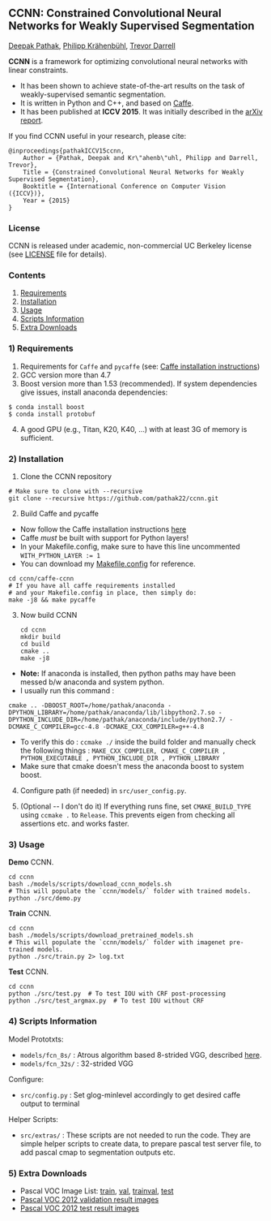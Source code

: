 ## CCNN: Constrained Convolutional Neural Networks for Weakly Supervised Segmentation

[Deepak Pathak](http://cs.berkeley.edu/~pathak), [Philipp Kr&auml;henb&uuml;hl](http://www.philkr.net/), [Trevor Darrell](http://cs.berkeley.edu/~trevor)

**CCNN** is a framework for optimizing convolutional neural networks with linear constraints.
 - It has been shown to achieve state-of-the-art results on the task of weakly-supervised semantic segmentation.
 - It is written in Python and C++, and based on [Caffe](http://caffe.berkeleyvision.org/).
 - It has been published at **ICCV 2015**. It was initially described in the [arXiv report](http://arxiv.org/abs/1506.03648).

If you find CCNN useful in your research, please cite:

    @inproceedings{pathakICCV15ccnn,
        Author = {Pathak, Deepak and Kr\"ahenb\"uhl, Philipp and Darrell, Trevor},
        Title = {Constrained Convolutional Neural Networks for Weakly Supervised Segmentation},
        Booktitle = {International Conference on Computer Vision ({ICCV})},
        Year = {2015}
    }

### License

CCNN is released under academic, non-commercial UC Berkeley license (see [LICENSE](https://github.com/pathak22/ccnn/blob/master/LICENSE) file for details). 

### Contents
1. [Requirements](#1-requirements)
2. [Installation](#2-installation)
3. [Usage](#3-usage)
4. [Scripts Information](#4-scripts-information)
5. [Extra Downloads](#5-extra-downloads)

### 1) Requirements

1. Requirements for `Caffe` and `pycaffe` (see: [Caffe installation instructions](http://caffe.berkeleyvision.org/installation.html))
2. GCC version more than 4.7
3. Boost version more than 1.53 (recommended). If system dependencies give issues, install anaconda dependencies:

  ```
  $ conda install boost
  $ conda install protobuf
  ```
  
4. A good GPU (e.g., Titan, K20, K40, ...) with at least 3G of memory is sufficient.

### 2) Installation

1. Clone the CCNN repository
  ```Shell
  # Make sure to clone with --recursive
  git clone --recursive https://github.com/pathak22/ccnn.git
  ```
  
2. Build Caffe and pycaffe

  - Now follow the Caffe installation instructions [here](http://caffe.berkeleyvision.org/installation.html)
  - Caffe *must* be built with support for Python layers!
  - In your Makefile.config, make sure to have this line uncommented
    `WITH_PYTHON_LAYER := 1`
  - You can download my [Makefile.config](http://www.cs.berkeley.edu/~pathak/ccnn/Makefile.config) for reference.
  
  ```Shell
  cd ccnn/caffe-ccnn
  # If you have all caffe requirements installed
  # and your Makefile.config in place, then simply do:
  make -j8 && make pycaffe
  ```
    
3. Now build CCNN

    ```Shell
    cd ccnn
    mkdir build
    cd build
    cmake ..
    make -j8
    ```
    
  - **Note:** If anaconda is installed, then python paths may have been messed b/w anaconda and system python. 
  - I usually run this command : 

  ```Shell
  cmake .. -DBOOST_ROOT=/home/pathak/anaconda -DPYTHON_LIBRARY=/home/pathak/anaconda/lib/libpython2.7.so -DPYTHON_INCLUDE_DIR=/home/pathak/anaconda/include/python2.7/ -DCMAKE_C_COMPILER=gcc-4.8 -DCMAKE_CXX_COMPILER=g++-4.8
  ```
  
  - To verify this do : `ccmake ./` inside the build folder and manually check the following things : 
  `MAKE_CXX_COMPILER, CMAKE_C_COMPILER , PYTHON_EXECUTABLE , PYTHON_INCLUDE_DIR , PYTHON_LIBRARY`
  - Make sure that cmake doesn't mess the anaconda boost to system boost.

4. Configure path (if needed) in `src/user_config.py`.

5. (Optional -- I don't do it) If everything runs fine, set `CMAKE_BUILD_TYPE` using `ccmake .` to `Release`. This prevents eigen from checking all assertions etc. and works faster.

### 3) Usage

**Demo** CCNN.

```Shell
cd ccnn
bash ./models/scripts/download_ccnn_models.sh
# This will populate the `ccnn/models/` folder with trained models.
python ./src/demo.py
```

**Train** CCNN.

```Shell
cd ccnn
bash ./models/scripts/download_pretrained_models.sh
# This will populate the `ccnn/models/` folder with imagenet pre-trained models.
python ./src/train.py 2> log.txt
```

**Test** CCNN.

```Shell
cd ccnn
python ./src/test.py  # To test IOU with CRF post-processing
python ./src/test_argmax.py  # To test IOU without CRF
```

### 4) Scripts Information

Model Prototxts:
- `models/fcn_8s/` : Atrous algorithm based 8-strided VGG, described [here](http://arxiv.org/abs/1412.7062).
- `models/fcn_32s/` : 32-strided VGG

Configure:
- `src/config.py` : Set glog-minlevel accordingly to get desired caffe output to terminal

Helper Scripts:
- `src/extras/` : These scripts are not needed to run the code. They are simple helper scripts to create data, to prepare pascal test server file, to add pascal cmap to segmentation outputs etc.

### 5) Extra Downloads

- Pascal VOC Image List: [train](http://www.cs.berkeley.edu/~pathak/ccnn/train.txt), [val](http://www.cs.berkeley.edu/~pathak/ccnn/val.txt), [trainval](http://www.cs.berkeley.edu/~pathak/ccnn/trainval.txt), [test](http://www.cs.berkeley.edu/~pathak/ccnn/test.txt)
- [Pascal VOC 2012 validation result images](http://www.cs.berkeley.edu/~pathak/ccnn/voc_2012_val_results.tar.gz)
- [Pascal VOC 2012 test result images](http://www.cs.berkeley.edu/~pathak/ccnn/voc_2012_test_results.tar.gz)
